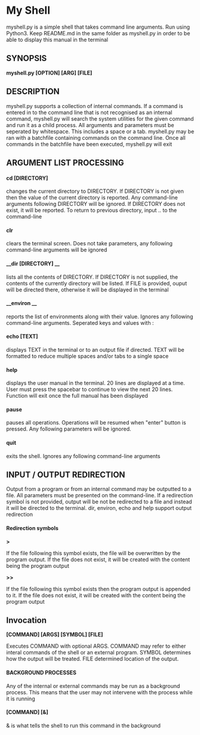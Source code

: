 # My Shell

myshell.py is a simple shell that takes command line arguments. Run using Python3. Keep README.md in the same folder as myshell.py in order to be able to display this manual in the terminal

## SYNOPSIS

__myshell.py [OPTION] [ARG] [FILE]__    

## DESCRIPTION
myshell.py supports a collection of internal commands. If a command is entered in to the command line that is not recognised as an internal command, myshell.py will search the system utilities for the given command and run it as a child process. All arguments and parameters must be seperated by whitespace. This includes a space or a tab. myshell.py may be ran with a batchfile containing commands on the command line. Once all commands in the batchfile have been executed, myshell.py will exit

## ARGUMENT LIST PROCESSING

#### __cd [DIRECTORY]__
changes the current directory to DIRECTORY. If DIRECTORY is not given then the value of the current directory is reported. Any command-line arguments following DIRECTORY will be ignored. If DIRECTORY does not exist, it will be reported. To return to previous directory, input .. to the command-line

#### __clr__
clears the terminal screen. Does not take parameters, any following command-line arguments will be ignored

#### __dir [DIRECTORY] __
lists all the contents of DIRECTORY. If DIRECTORY is not supplied, the contents of the currently directory will be listed. If FILE is provided, ouput will be directed there, otherwise it will be displayed in the terminal

#### __environ __
reports the list of environments along with their value. Ignores any following command-line arguments. Seperated keys and values with :

#### __echo [TEXT]__
displays TEXT in the terminal or to an output file if directed. TEXT will be formatted to reduce multiple spaces and/or tabs to a single space

#### __help__
displays the user manual in the terminal. 20 lines are displayed at a time. User must press the spacebar to continue to view the next 20 lines. Function will exit once the full manual has been displayed

#### __pause__
pauses all operations. Operations will be resumed when "enter" button is pressed. Any following parameters will be ignored.

#### __quit__
exits the shell. Ignores any following command-line arguments

## INPUT / OUTPUT REDIRECTION

Output from a program or from an internal command may be outputted to a file. All parameters must be presented on the command-line. If a redirection symbol is not provided, output will be not be redirected to a file and instead it will be directed to the terminal. dir, environ, echo and help support output redirection

#### __Redirection symbols__

__>__

If the file following this symbol exists, the file will be overwritten by the program output. If the file does not exist, it will be created with the content being the program output

__>>__

If the file following this symbol exists then the program output is appended to it. If the file does not exist, it will be created with the content being the program output

## __Invocation__
__[COMMAND] [ARGS] [SYMBOL] [FILE]__
        
Executes COMMAND with optional ARGS. COMMAND may refer to either interal commands of the shell or an external program. SYMBOL determines how the output will be treated. FILE determined location of the output. 

#### __BACKGROUND PROCESSES__

Any of the internal or external commands may be run as a background process. This means that the user may not intervene with the process while it is running

#### __[COMMAND] [&]__
& is what tells the shell to run this command in the background
